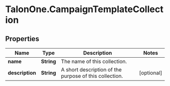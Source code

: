 # TalonOne.CampaignTemplateCollection

## Properties

Name | Type | Description | Notes
------------ | ------------- | ------------- | -------------
**name** | **String** | The name of this collection. | 
**description** | **String** | A short description of the purpose of this collection. | [optional] 


